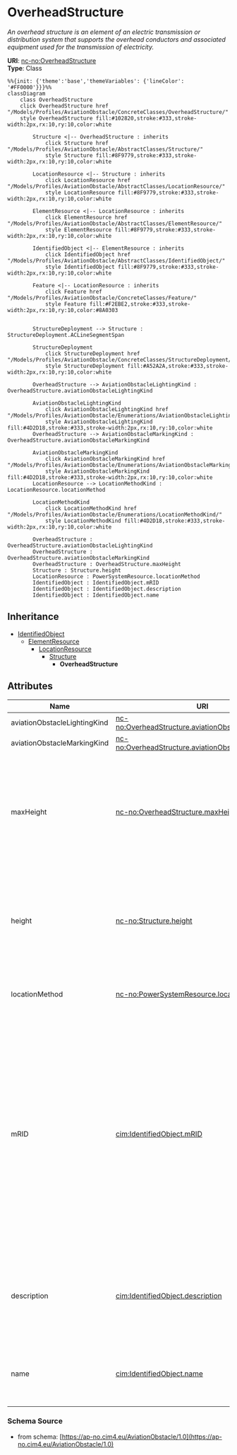 # OverheadStructure

_An overhead structure is an element of an electric transmission or distribution system that supports the overhead conductors and associated equipment used for the transmission of electricity._

**URI**: [nc-no:OverheadStructure](http://cim4.eu/ns/nc-no#OverheadStructure)<br />
**Type**: Class

```mermaid
%%{init: {'theme':'base','themeVariables': {'lineColor': '#FF0000'}}}%%
classDiagram
    class OverheadStructure
    click OverheadStructure href "/Models/Profiles/AviationObstacle/ConcreteClasses/OverheadStructure/"
    style OverheadStructure fill:#102820,stroke:#333,stroke-width:2px,rx:10,ry:10,color:white
     
        Structure <|-- OverheadStructure : inherits
            click Structure href "/Models/Profiles/AviationObstacle/AbstractClasses/Structure/"
            style Structure fill:#8F9779,stroke:#333,stroke-width:2px,rx:10,ry:10,color:white
     
        LocationResource <|-- Structure : inherits
            click LocationResource href "/Models/Profiles/AviationObstacle/AbstractClasses/LocationResource/"
            style LocationResource fill:#8F9779,stroke:#333,stroke-width:2px,rx:10,ry:10,color:white
     
        ElementResource <|-- LocationResource : inherits
            click ElementResource href "/Models/Profiles/AviationObstacle/AbstractClasses/ElementResource/"
            style ElementResource fill:#8F9779,stroke:#333,stroke-width:2px,rx:10,ry:10,color:white
     
        IdentifiedObject <|-- ElementResource : inherits
            click IdentifiedObject href "/Models/Profiles/AviationObstacle/AbstractClasses/IdentifiedObject/"
            style IdentifiedObject fill:#8F9779,stroke:#333,stroke-width:2px,rx:10,ry:10,color:white

        Feature <|-- LocationResource : inherits
            click Feature href "/Models/Profiles/AviationObstacle/ConcreteClasses/Feature/"
            style Feature fill:#F2EBE2,stroke:#333,stroke-width:2px,rx:10,ry:10,color:#8A0303


        StructureDeployment --> Structure : StructureDeployment.ACLineSegmentSpan

        StructureDeployment
            click StructureDeployment href "/Models/Profiles/AviationObstacle/ConcreteClasses/StructureDeployment/"
            style StructureDeployment fill:#A52A2A,stroke:#333,stroke-width:2px,rx:10,ry:10,color:white

        OverheadStructure --> AviationObstacleLightingKind : OverheadStructure.aviationObstacleLightingKind

        AviationObstacleLightingKind
            click AviationObstacleLightingKind href "/Models/Profiles/AviationObstacle/Enumerations/AviationObstacleLightingKind/"
            style AviationObstacleLightingKind fill:#4D2D18,stroke:#333,stroke-width:2px,rx:10,ry:10,color:white
        OverheadStructure --> AviationObstacleMarkingKind : OverheadStructure.aviationObstacleMarkingKind

        AviationObstacleMarkingKind
            click AviationObstacleMarkingKind href "/Models/Profiles/AviationObstacle/Enumerations/AviationObstacleMarkingKind/"
            style AviationObstacleMarkingKind fill:#4D2D18,stroke:#333,stroke-width:2px,rx:10,ry:10,color:white
        LocationResource --> LocationMethodKind : LocationResource.locationMethod

        LocationMethodKind
            click LocationMethodKind href "/Models/Profiles/AviationObstacle/Enumerations/LocationMethodKind/"
            style LocationMethodKind fill:#4D2D18,stroke:#333,stroke-width:2px,rx:10,ry:10,color:white

        OverheadStructure : OverheadStructure.aviationObstacleLightingKind
        OverheadStructure : OverheadStructure.aviationObstacleMarkingKind
        OverheadStructure : OverheadStructure.maxHeight
        Structure : Structure.height
        LocationResource : PowerSystemResource.locationMethod
        IdentifiedObject : IdentifiedObject.mRID
        IdentifiedObject : IdentifiedObject.description
        IdentifiedObject : IdentifiedObject.name
```

## Inheritance
* [IdentifiedObject](IdentifiedObject.md)
    * [ElementResource](ElementResource.md)
        * [LocationResource](LocationResource.md)
            * [Structure](Structure.md)
                * **OverheadStructure**

## Attributes
| Name | URI | Cardinality and Range | Description | Inheritance |
| ---  | --- | --- | --- | --- |
| aviationObstacleLightingKind | [nc-no:OverheadStructure.aviationObstacleLightingKind](http://cim4.eu/ns/nc-no#OverheadStructure.aviationObstacleLightingKind) | 0..1 AviationObstacleLightingKind | Kind of lighting on the structure. | direct |
| aviationObstacleMarkingKind | [nc-no:OverheadStructure.aviationObstacleMarkingKind](http://cim4.eu/ns/nc-no#OverheadStructure.aviationObstacleMarkingKind) | 0..1 AviationObstacleMarkingKind | Kind of marking on the structure. | direct |
| maxHeight | [nc-no:OverheadStructure.maxHeight](http://cim4.eu/ns/nc-no#OverheadStructure.maxHeight) | 0..1 Length | The length of the longest distance from the ground to the highest point on the structure. If f.ex. the structure is located in a steep slope, the distance from the top of the structure to the ground may vary. | direct |
| height | [nc-no:Structure.height](http://cim4.eu/ns/nc-no#Structure.height) | 0..1 Length | Visible height of structure above ground level for overhead construction (e.g., Pole or Tower) or below ground level for an underground vault, manhole, etc. | Structure |
| locationMethod | [nc-no:PowerSystemResource.locationMethod](http://cim4.eu/ns/nc-no#PowerSystemResource.locationMethod) | 0..1 LocationMethodKind | Method used to derive geographical location for this entity. | LocationResource |
| mRID | [cim:IdentifiedObject.mRID](https://cim.ucaiug.io/ns#IdentifiedObject.mRID) | 0..1 string | Master resource identifier issued by a model authority. The mRID is unique within an exchange context. Global uniqueness is easily achieved by using a UUID, as specified in RFC 4122, for the mRID. The use of UUID is strongly recommended.For CIMXML data files in RDF syntax conforming to IEC 61970-552, the mRID is mapped to rdf:ID or rdf:about attributes that identify CIM object elements. | IdentifiedObject |
| description | [cim:IdentifiedObject.description](https://cim.ucaiug.io/ns#IdentifiedObject.description) | 0..1 string | The description is a free human readable text describing or naming the object. It may be non unique and may not correlate to a naming hierarchy. | IdentifiedObject |
| name | [cim:IdentifiedObject.name](https://cim.ucaiug.io/ns#IdentifiedObject.name) | 0..1 string | The name is any free human readable and possibly non unique text naming the object. | IdentifiedObject |

### Schema Source
* from schema: [https://ap-no.cim4.eu/AviationObstacle/1.0](https://ap-no.cim4.eu/AviationObstacle/1.0)
